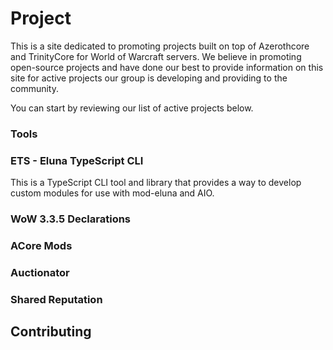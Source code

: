 # Project 
This is a site dedicated to promoting projects built on top of Azerothcore and TrinityCore for World of Warcraft servers.  We believe in promoting open-source projects and have done our best to provide information on this site for active projects our group is developing and providing to the community.  

You can start by reviewing our list of active projects below. 

### Tools
### ETS - Eluna TypeScript CLI
This is a TypeScript CLI tool and library that provides a way to develop custom modules for use with mod-eluna and AIO. 

### WoW 3.3.5 Declarations


### ACore Mods

### Auctionator

### Shared Reputation

## Contributing



